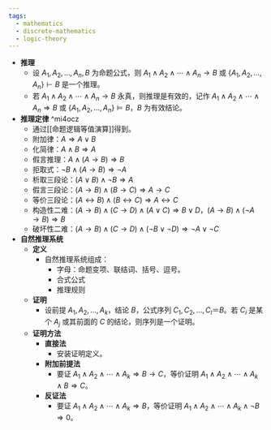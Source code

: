 ```yaml
---
tags:
  - mathematics
  - discrete-mathematics
  - logic-theory
---
```

- **推理**
	- 设 $A_1,A_2,\dots,A_n,B$ 为命题公式，则 $A_1 \land A_2 \land \cdots \land A_n \to B$ 或 $\{A_1,A_2,\dots,A_n\} \vdash B$ 是一个推理。
	- 若 $A_1 \land A_2 \land \cdots \land A_n \to B$ 永真，则推理是有效的，记作 $A_1 \land A_2 \land \cdots \land A_n \Rightarrow B$ 或 $\{A_1,A_2,\dots,A_n\} \models B$，$B$ 为有效结论。
- **推理定律** ^mi4ocz
	- 通过[[命题逻辑等值演算]]得到。
	- 附加律：$A \Rightarrow A \lor B$
	- 化简律：$A \land B \Rightarrow A$
	- 假言推理：$A \land (A \to B) \Rightarrow B$
	- 拒取式：$\neg B \land (A \to B) \Rightarrow \neg A$
	- 析取三段论：$(A \lor B) \land \neg B \Rightarrow A$
	- 假言三段论：$(A \to B) \land (B \to C) \Rightarrow A \to C$
	- 等价三段论：$(A \leftrightarrow B) \land (B \leftrightarrow C) \Rightarrow A \leftrightarrow C$
	- 构造性二难：$(A \to B) \land (C \to D) \land (A \lor C) \Rightarrow B \lor D$，$(A \to B) \land (\neg A \to B) \Rightarrow B$
	- 破坏性二难：$(A \to B) \land (C \to D) \land (\neg B \lor \neg D) \Rightarrow \neg A \lor \neg C$
- **自然推理系统**
	- **定义**
		- 自然推理系统组成：
			- 字母：命题变项、联结词、括号、逗号。
			- 合式公式
			- 推理规则
	- **证明**
		- 设前提 $A_1,A_2,\dots,A_k$，结论 $B$，公式序列 $C_1,C_2,\dots,C_l ＝ B$。若 $C_i$ 是某个 $A_j$ 或其前面的 $C$ 的结论，则序列是一个证明。
	- **证明方法**
		- **直接法**
			- 安装证明定义。
		- **附加前提法**
			- 要证 $A_1 \land A_2 \land \cdots \land A_k \Rightarrow B \to C$，等价证明 $A_1 \land A_2 \land \cdots \land A_k \land B \Rightarrow C$。
		- **反证法**
			- 要证 $A_1 \land A_2 \land \cdots \land A_k \Rightarrow B$，等价证明 $A_1 \land A_2 \land \cdots \land A_k \land \neg B \Rightarrow 0$。
